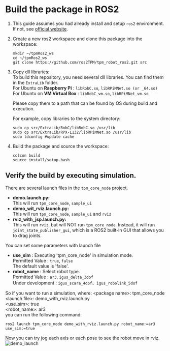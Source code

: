 # Build the package in ROS2

1. This guide assumes you had already install and setup `ros2` environment. If not, see [official website](https://docs.ros.org/en/humble/Installation.html).

2. Create a new ros2 workspace and clone this package into the workspace:

    ```
    mkdir ~/tpmRos2_ws
    cd ~/tpmRos2_ws
    git clone https://github.com/ros2TPM/tpm_robot_ros2.git src
    ```

3. Copy dll libraries:  
   To build this repository, you need several dll libraries. You can find them in the `ExtraLib` folder.  
   For Ubuntu on **Raspberry Pi** : `libRobC.so`, `libRPiMNet.so (or _64.so)`  
   For Ubuntu on **VM Virtual Box** : `libRobC_vm.so`, `libRPiMNet_vm.so`  

   Please copy them to a path that can be found by OS during build and execution.  

   For example, copy libraries to the system directory:
    ```
    sudo cp src/ExtraLib/RobC/libRobC.so /usr/lib
    sudo cp src/ExtraLib/RPX-L132/libRPiMNet.so /usr/lib
    sudo ldconfig #update cache
    ```

3. Build the package and source the workspace:

    ```
    colcon build
    source install/setup.bash
    ```

## Verify the build by executing simulation.  

There are several launch files in the `tpm_core_node` project.
- **demo.launch.py:**  
  This will run `tpm_core_node`, `sample_ui` 
- **demo_wit_rviz.launch.py:**  
  This will run `tpm_core_node`, `sample_ui` and `rviz`
- **rviz_with_jsp.launch.py:**  
  This will run `rviz`, but will NOT run `tpm_core_node`. Instead, it will run `joint_state_publisher_gui`, which is a ROS2 built-in GUI that allows you to drag joints.

You can set some parameters with launch file
- **use_sim** : Executing 'tpm_core_node' in simulation mode.  
  Permitted Value : `true`, `false`  
  The default value is 'false'.
- **robot_name** : Select robot type.  
  Permitted Value : `ar3`, `igus_delta_3dof`  
  Under development : `igus_scara_4dof`、`igus_robolink_5dof`

So if you want to run a simulation, where:
    \<package name\>:  tpm_core_node   
    \<launch file\>:   demo_with_rviz.launch.py   
    \<use_sim\>:       true   
    \<robot_name\>:    ar3   
you can run the following command:

    ros2 launch tpm_core_node demo_with_rviz.launch.py robot_name:=ar3 use_sim:=true
    
Now you can try jog each axis or each pose to see the robot move in rviz.  
![demo_launch](https://github.com/ros2TPM/tpm_robot_ros2/assets/79964174/a8c19d9e-d2e4-4068-9064-cb7bb75b4ba7)



